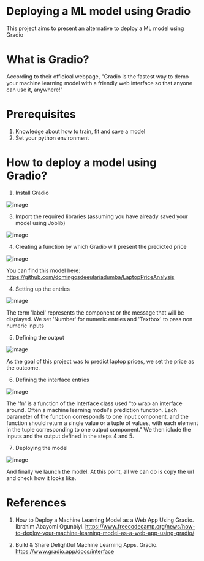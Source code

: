# Deploying a ML model using Gradio
  This project aims to present an alternative to deploy a ML model using Gradio

# What is Gradio?
  According to their officioal webpage, "Gradio is the fastest way to demo your machine learning model with a friendly web interface so that anyone can use it, anywhere!"

# Prerequisites
  1. Knowledge about how to train, fit and save a model
  2. Set your python environment
     
# How to deploy a model using Gradio?
  1. Install Gradio
     
  ![image](https://github.com/domingosdeeulariadumba/MLmodel_webapp/assets/110714056/61adbf4e-bf54-4e94-bbd1-b978bee9f99b)
  
  3. Import the required libraries (assuming you have already saved your model using Joblib)
     
  ![image](https://github.com/domingosdeeulariadumba/MLmodel_webapp/assets/110714056/8f42227e-af0b-4b85-bb9b-1aba5cc751b3)
    
  4. Creating a function by which Gradio will present the predicted price
     
  ![image](https://github.com/domingosdeeulariadumba/MLmodel_webapp/assets/110714056/95b963ac-6fd7-4db3-a582-32161871a43e)
  
  You can find this model here: https://github.com/domingosdeeulariadumba/LaptopPriceAnalysis
  
  4. Setting up the entries
     
  ![image](https://github.com/domingosdeeulariadumba/MLmodel_webapp/assets/110714056/27b9c876-60b0-4dfb-88fc-6ac1a74d618d)
  
  The term 'label' represents the component or the message that will be displayed. We set 'Number' for numeric entries and 'Textbox' to pass non numeric inputs

  5. Defining the output
     
  ![image](https://github.com/domingosdeeulariadumba/MLmodel_webapp/assets/110714056/c73c4139-292b-43e9-ad77-cf42d47bcb04)
  
  As the goal of this project was to predict laptop prices, we set the price as the outcome.

  6. Defining the interface entries
     
   ![image](https://github.com/domingosdeeulariadumba/MLmodel_webapp/assets/110714056/d92aa844-3545-4a41-9f26-d1b6384d70a4)
  
  The 'fn' is a function of the Interface class used "to wrap an interface around. Often a machine learning model's prediction function. Each parameter of the function corresponds to      one input component, and      the function should return a single value or a tuple of values, with each element in the tuple corresponding to one output component." We then iclude
  the inputs and the output defined in the steps 4 and 5.

  7. Deploying the model
     
  ![image](https://github.com/domingosdeeulariadumba/MLmodel_webapp/assets/110714056/1f050ab2-0027-49e3-8729-6a0999ce5d9f)
  
  And finally we launch the model. At this point, all we can do is copy the url and check how it looks like.

# References
  1. How to Deploy a Machine Learning Model as a Web App Using Gradio. Ibrahim Abayomi Ogunbiyi. https://www.freecodecamp.org/news/how-to-deploy-your-machine-learning-model-as-a-web-app-using-gradio/

  2. Build & Share Delightful Machine Learning Apps. Gradio. https://www.gradio.app/docs/interface


